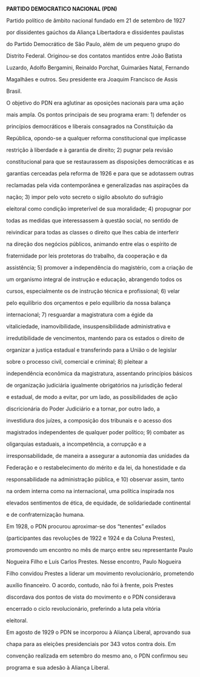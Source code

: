 **PARTIDO DEMOCRATICO NACIONAL (PDN)**



Partido político de âmbito nacional fundado em 21 de setembro de 1927

por dissidentes gaúchos da Aliança Libertadora e dissidentes paulistas

do Partido Democrático de São Paulo, além de um pequeno grupo do

Distrito Federal. Originou-se dos contatos mantidos entre João Batista

Luzardo, Adolfo Bergamini, Reinaldo Porchat, Guimarães Natal, Fernando

Magalhães e outros. Seu presidente era Joaquim Francisco de Assis

Brasil.



O objetivo do PDN era aglutinar as oposições nacionais para uma ação

mais ampla. Os pontos principais de seu programa eram: 1) defender os

princípios democráticos e liberais consagrados na Constituição da

República, opondo-se a qualquer reforma constitucional que implicasse

restrição à liberdade e à garantia de direito; 2) pugnar pela revisão

constitucional para que se restaurassem as disposições democráticas e as

garantias cerceadas pela reforma de 1926 e para que se adotassem outras

reclamadas pela vida contemporânea e generalizadas nas aspirações da

nação; 3) impor pelo voto secreto o sigilo absoluto do sufrágio

eleitoral como condição impreterível de sua moralidade; 4) propugnar por

todas as medidas que interessassem à questão social, no sentido de

reivindicar para todas as classes o direito que lhes cabia de interferir

na direção dos negócios públicos, animando entre elas o espírito de

fraternidade por leis protetoras do trabalho, da cooperação e da

assistência; 5) promover a independência do magistério, com a criação de

um organismo integral de instrução e educação, abrangendo todos os

cursos, especialmente os de instrução técnica e profissional; 6) velar

pelo equilíbrio dos orçamentos e pelo equilíbrio da nossa balança

internacional; 7) resguardar a magistratura com a égide da

vitaliciedade, inamovibilidade, insuspensibilidade administrativa e

irredutibilidade de vencimentos, mantendo para os estados o direito de

organizar a justiça estadual e transferindo para a União o de legislar

sobre o processo civil, comercial e criminal; 8) pleitear a

independência econômica da magistratura, assentando princípios básicos

de organização judiciária igualmente obrigatórios na jurisdição federal

e estadual, de modo a evitar, por um lado, as possibilidades de ação

discricionária do Poder Judiciário e a tornar, por outro lado, a

investidura dos juízes, a composição dos tribunais e o acesso dos

magistrados independentes de qualquer poder político; 9) combater as

oligarquias estaduais, a incompetência, a corrupção e a

irresponsabilidade, de maneira a assegurar a autonomia das unidades da

Federação e o restabelecimento do mérito e da lei, da honestidade e da

responsabilidade na administração pública, e 10) observar assim, tanto

na ordem interna como na internacional, uma política inspirada nos

elevados sentimentos de ética, de equidade, de solidariedade continental

e de confraternização humana.



Em 1928, o PDN procurou aproximar-se dos “tenentes” exilados

(participantes das revoluções de 1922 e 1924 e da Coluna Prestes),

promovendo um encontro no mês de março entre seu representante Paulo

Nogueira Filho e Luís Carlos Prestes. Nesse encontro, Paulo Nogueira

Filho convidou Prestes a liderar um movimento revolucionário, prometendo

auxílio financeiro. O acordo, contudo, não foi à frente, pois Prestes

discordava dos pontos de vista do movimento e o PDN considerava

encerrado o ciclo revolucionário, preferindo a luta pela vitória

eleitoral.



Em agosto de 1929 o PDN se incorporou à Aliança Liberal, aprovando sua

chapa para as eleições presidenciais por 343 votos contra dois. Em

convenção realizada em setembro do mesmo ano, o PDN confirmou seu

programa e sua adesão à Aliança Liberal.



